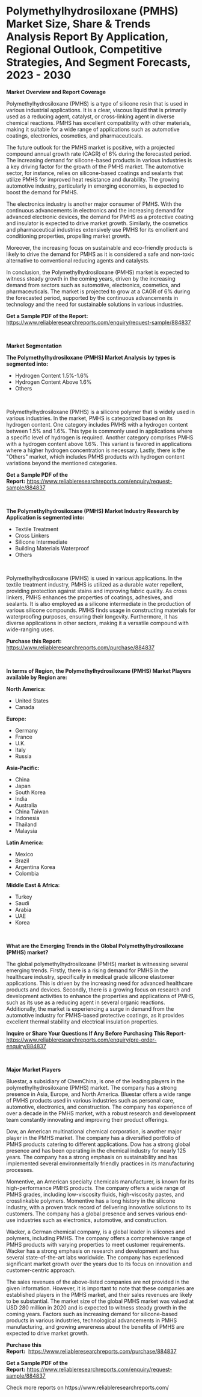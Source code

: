 <p><h1>Polymethylhydrosiloxane (PMHS) Market Size, Share & Trends Analysis Report By Application, Regional Outlook, Competitive Strategies, And Segment Forecasts, 2023 - 2030</h1></p><p><strong>Market Overview and Report Coverage</strong></p>
<p><p>Polymethylhydrosiloxane (PMHS) is a type of silicone resin that is used in various industrial applications. It is a clear, viscous liquid that is primarily used as a reducing agent, catalyst, or cross-linking agent in diverse chemical reactions. PMHS has excellent compatibility with other materials, making it suitable for a wide range of applications such as automotive coatings, electronics, cosmetics, and pharmaceuticals.</p><p>The future outlook for the PMHS market is positive, with a projected compound annual growth rate (CAGR) of 6% during the forecasted period. The increasing demand for silicone-based products in various industries is a key driving factor for the growth of the PMHS market. The automotive sector, for instance, relies on silicone-based coatings and sealants that utilize PMHS for improved heat resistance and durability. The growing automotive industry, particularly in emerging economies, is expected to boost the demand for PMHS.</p><p>The electronics industry is another major consumer of PMHS. With the continuous advancements in electronics and the increasing demand for advanced electronic devices, the demand for PMHS as a protective coating and insulator is expected to drive market growth. Similarly, the cosmetics and pharmaceutical industries extensively use PMHS for its emollient and conditioning properties, propelling market growth.</p><p>Moreover, the increasing focus on sustainable and eco-friendly products is likely to drive the demand for PMHS as it is considered a safe and non-toxic alternative to conventional reducing agents and catalysts.</p><p>In conclusion, the Polymethylhydrosiloxane (PMHS) market is expected to witness steady growth in the coming years, driven by the increasing demand from sectors such as automotive, electronics, cosmetics, and pharmaceuticals. The market is projected to grow at a CAGR of 6% during the forecasted period, supported by the continuous advancements in technology and the need for sustainable solutions in various industries.</p></p>
<p><strong>Get a Sample PDF of the Report:</strong> <a href="https://www.reliableresearchreports.com/enquiry/request-sample/884837">https://www.reliableresearchreports.com/enquiry/request-sample/884837</a></p>
<p>&nbsp;</p>
<p><strong>Market Segmentation</strong></p>
<p><strong>The Polymethylhydrosiloxane (PMHS) Market Analysis by types is segmented into:</strong></p>
<p><ul><li>Hydrogen Content 1.5%-1.6%</li><li>Hydrogen Content Above 1.6%</li><li>Others</li></ul></p>
<p>&nbsp;</p>
<p><p>Polymethylhydrosiloxane (PMHS) is a silicone polymer that is widely used in various industries. In the market, PMHS is categorized based on its hydrogen content. One category includes PMHS with a hydrogen content between 1.5% and 1.6%. This type is commonly used in applications where a specific level of hydrogen is required. Another category comprises PMHS with a hydrogen content above 1.6%. This variant is favored in applications where a higher hydrogen concentration is necessary. Lastly, there is the "Others" market, which includes PMHS products with hydrogen content variations beyond the mentioned categories.</p></p>
<p><strong>Get a Sample PDF of the Report:</strong>&nbsp;<a href="https://www.reliableresearchreports.com/enquiry/request-sample/884837">https://www.reliableresearchreports.com/enquiry/request-sample/884837</a></p>
<p>&nbsp;</p>
<p><strong>The Polymethylhydrosiloxane (PMHS) Market Industry Research by Application is segmented into:</strong></p>
<p><ul><li>Textile Treatment</li><li>Cross Linkers</li><li>Silicone Intermediate</li><li>Building Materials Waterproof</li><li>Others</li></ul></p>
<p>&nbsp;</p>
<p><p>Polymethylhydrosiloxane (PMHS) is used in various applications. In the textile treatment industry, PMHS is utilized as a durable water repellent, providing protection against stains and improving fabric quality. As cross linkers, PMHS enhances the properties of coatings, adhesives, and sealants. It is also employed as a silicone intermediate in the production of various silicone compounds. PMHS finds usage in constructing materials for waterproofing purposes, ensuring their longevity. Furthermore, it has diverse applications in other sectors, making it a versatile compound with wide-ranging uses.</p></p>
<p><strong>Purchase this Report:</strong>&nbsp; <a href="https://www.reliableresearchreports.com/purchase/884837">https://www.reliableresearchreports.com/purchase/884837</a></p>
<p>&nbsp;</p>
<p><strong>In terms of Region, the Polymethylhydrosiloxane (PMHS) Market Players available by Region are:</strong></p>
<p>
    <p> <strong> North America: </strong>
        <ul>
            <li>United States</li>
            <li>Canada</li>
        </ul>
        </p> 
    <p> <strong> Europe: </strong>
        <ul>
            <li>Germany</li>
            <li>France</li>
            <li>U.K.</li>
            <li>Italy</li>
            <li>Russia</li>
        </ul>
        </p> 
    <p> <strong> Asia-Pacific: </strong>
        <ul>
            <li>China</li>
            <li>Japan</li>
            <li>South Korea</li>
            <li>India</li>
            <li>Australia</li>
            <li>China Taiwan</li>
            <li>Indonesia</li>
            <li>Thailand</li>
            <li>Malaysia</li>
        </ul>
        </p> 
    <p> <strong> Latin America: </strong>
        <ul>
            <li>Mexico</li>
            <li>Brazil</li>
            <li>Argentina Korea</li>
            <li>Colombia</li>
        </ul>
        </p> 
    <p> <strong> Middle East & Africa: </strong>
        <ul>
            <li>Turkey</li>
            <li>Saudi</li>
            <li>Arabia</li>
            <li>UAE</li>
            <li>Korea</li>
        </ul>
    </p>
    </p>
<p>&nbsp;</p>
<p><strong>What are the Emerging Trends in the Global Polymethylhydrosiloxane (PMHS) market?</strong></p>
<p><p>The global polymethylhydrosiloxane (PMHS) market is witnessing several emerging trends. Firstly, there is a rising demand for PMHS in the healthcare industry, specifically in medical grade silicone elastomer applications. This is driven by the increasing need for advanced healthcare products and devices. Secondly, there is a growing focus on research and development activities to enhance the properties and applications of PMHS, such as its use as a reducing agent in several organic reactions. Additionally, the market is experiencing a surge in demand from the automotive industry for PMHS-based protective coatings, as it provides excellent thermal stability and electrical insulation properties.</p></p>
<p><strong>Inquire or Share Your Questions If Any Before Purchasing This Report</strong>- <a href="https://www.reliableresearchreports.com/enquiry/pre-order-enquiry/884837">https://www.reliableresearchreports.com/enquiry/pre-order-enquiry/884837</a></p>
<p>&nbsp;</p>
<p><strong>Major Market Players</strong></p>
<p><p>Bluestar, a subsidiary of ChemChina, is one of the leading players in the polymethylhydrosiloxane (PMHS) market. The company has a strong presence in Asia, Europe, and North America. Bluestar offers a wide range of PMHS products used in various industries such as personal care, automotive, electronics, and construction. The company has experience of over a decade in the PMHS market, with a robust research and development team constantly innovating and improving their product offerings.</p><p>Dow, an American multinational chemical corporation, is another major player in the PMHS market. The company has a diversified portfolio of PMHS products catering to different applications. Dow has a strong global presence and has been operating in the chemical industry for nearly 125 years. The company has a strong emphasis on sustainability and has implemented several environmentally friendly practices in its manufacturing processes.</p><p>Momentive, an American specialty chemicals manufacturer, is known for its high-performance PMHS products. The company offers a wide range of PMHS grades, including low-viscosity fluids, high-viscosity pastes, and crosslinkable polymers. Momentive has a long history in the silicone industry, with a proven track record of delivering innovative solutions to its customers. The company has a global presence and serves various end-use industries such as electronics, automotive, and construction.</p><p>Wacker, a German chemical company, is a global leader in silicones and polymers, including PMHS. The company offers a comprehensive range of PMHS products with varying properties to meet customer requirements. Wacker has a strong emphasis on research and development and has several state-of-the-art labs worldwide. The company has experienced significant market growth over the years due to its focus on innovation and customer-centric approach.</p><p>The sales revenues of the above-listed companies are not provided in the given information. However, it is important to note that these companies are established players in the PMHS market, and their sales revenues are likely to be substantial. The market size of the global PMHS market was valued at USD 280 million in 2020 and is expected to witness steady growth in the coming years. Factors such as increasing demand for silicone-based products in various industries, technological advancements in PMHS manufacturing, and growing awareness about the benefits of PMHS are expected to drive market growth.</p></p>
<p><strong>Purchase this Report:</strong>&nbsp;&nbsp;<a href="https://www.reliableresearchreports.com/purchase/884837">https://www.reliableresearchreports.com/purchase/884837</a></p>
<p></p>
<p><strong>Get a Sample PDF of the Report:</strong>&nbsp;<a href="https://www.reliableresearchreports.com/enquiry/request-sample/884837">https://www.reliableresearchreports.com/enquiry/request-sample/884837</a></p>
<p>Check more reports on https://www.reliableresearchreports.com/</p>